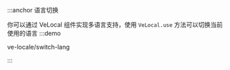 :::anchor 语言切换

你可以通过 VeLocal 组件实现多语言支持，使用 `VeLocal.use` 方法可以切换当前使用的语言
:::demo

ve-locale/switch-lang

:::
